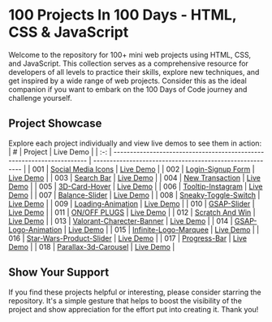 # 100 Projects In 100 Days - HTML, CSS & JavaScript

Welcome to the repository for 100+ mini web projects using HTML, CSS, and JavaScript. This collection serves as a comprehensive resource for developers of all levels to practice their skills, explore new techniques, and get inspired by a wide range of web projects. Consider this as the ideal companion if you want to embark on the 100 Days of Code journey and challenge yourself.

## Project Showcase

Explore each project individually and view live demos to see them in action:
|  #  | Project                                                                | Live Demo                                                |
| :-: | ---------------------------------------------------------------------- | -------------------------------------------------------- |
| 001 | [Social Media Icons](https://github.com/ruchir-07/HTML-CSS-JS-Projects/tree/main/Social%20Media%20Icons)                               | [Live Demo](https://main--stupendous-chaja-8de6b1.netlify.app/)  |
| 002 | [Login-Signup Form](https://github.com/ruchir-07/HTML-CSS-JS-Projects/tree/main/Login-Signup)                               | [Live Demo](https://html-css-js-projects-three.vercel.app/)  |
| 003 | [Search Bar](https://github.com/ruchir-07/HTML-CSS-JS-Projects/tree/main/Search-Bar)                               | [Live Demo](https://html-css-js-projects-hdtd.vercel.app/)  |
| 004 | [New Transaction](https://github.com/ruchir-07/HTML-CSS-JS-Projects/tree/main/New-Transaction)                               | [Live Demo](https://main--moonlit-tapioca-eb1390.netlify.app/)  |
| 005 | [3D-Card-Hover](https://github.com/ruchir-07/HTML-CSS-JS-Projects/tree/main/3D-Card-Hover)                               | [Live Demo](https://musical-lokum-debb5e.netlify.app)  |
| 006 | [Tooltip-Instagram](https://github.com/ruchir-07/HTML-CSS-JS-Projects/tree/main/Tooltip-instagram)                               | [Live Demo](https://ubiquitous-froyo-feecd3.netlify.app/)  |
| 007 | [Balance-Slider](https://github.com/ruchir-07/HTML-CSS-JS-Projects/tree/main/Balance-Slider)                               | [Live Demo](https://codepen.io/Ruchir-Bajaj/pen/PogrJMK)  |
| 008 | [Sneaky-Toggle-Switch](https://github.com/ruchir-07/HTML-CSS-JS-Projects/tree/main/Sneaky-Toggle-Switch)                               | [Live Demo](https://codepen.io/Ruchir-Bajaj/pen/rNbXexJ)  |
| 009 | [Loading-Animation](https://github.com/ruchir-07/HTML-CSS-JS-Projects/tree/main/Loading-Animation)                               | [Live Demo](https://codepen.io/cantelope/pen/WNWWjWP)  |
| 010 | [GSAP-Slider](https://github.com/ruchir-07/HTML-CSS-JS-Projects/tree/main/GSAP-Slider)                               | [Live Demo](https://codepen.io/Ruchir-Bajaj/pen/WNBeRPg)  |
| 011 | [ON/OFF PLUGS](https://github.com/ruchir-07/HTML-CSS-JS-Projects/tree/main/ON-OFF-Plugs)                               | [Live Demo](https://codepen.io/Ruchir-Bajaj/pen/VwNoxWX)  |
| 012 | [Scratch And Win](https://github.com/ruchir-07/HTML-CSS-JS-Projects/tree/main/Scratch-And-Win)                               | [Live Demo](https://codepen.io/Ruchir-Bajaj/pen/eYoqrWZ)  |
| 013 | [Valorant-Charecter-Banner](https://github.com/ruchir-07/HTML-CSS-JS-Projects/tree/main/Valorent-Charecter-Banner)                               | [Live Demo](https://codepen.io/Ruchir-Bajaj/pen/OJYLJaQ)  |
| 014 | [GSAP-Logo-Animation](https://github.com/ruchir-07/HTML-CSS-JS-Projects/tree/main/GSAP-Logo-Animation)                               | [Live Demo](https://codepen.io/Ruchir-Bajaj/pen/jOoNzZK)  |
| 015 | [Infinite-Logo-Marquee](https://github.com/ruchir-07/HTML-CSS-JS-Projects/tree/main/Infinite-Logo-Marquee)                               | [Live Demo](https://codepen.io/Ruchir-Bajaj/pen/JjqPLpj)  |
| 016 | [Star-Wars-Product-Slider](https://github.com/ruchir-07/HTML-CSS-JS-Projects/tree/main/Star-Wars-Product-Slider)                               | [Live Demo](https://codepen.io/Ruchir-Bajaj/pen/GRaRJag)  |
| 017 | [Progress-Bar](https://github.com/ruchir-07/HTML-CSS-JS-Projects/tree/main/Progress-Bar)                               | [Live Demo](https://codepen.io/Ruchir-Bajaj/pen/RwmNbvO)  |
| 018 | [Parallax-3d-Carousel](https://github.com/ruchir-07/HTML-CSS-JS-Projects/tree/main/Parallax-3d-Carousel)                               | [Live Demo](https://codepen.io/Ruchir-Bajaj/pen/yLWLNro)  |

## Show Your Support

If you find these projects helpful or interesting, please consider starring the repository. It's a simple gesture that helps to boost the visibility of the project and show appreciation for the effort put into creating it. Thank you!
